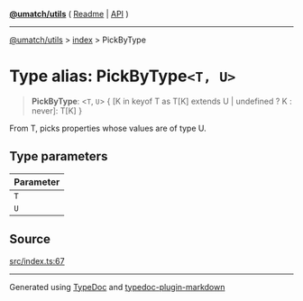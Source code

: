 [**@umatch/utils**](../../README.md) ( [Readme](../../README.md) \| [API](../../API.md) )

---

[@umatch/utils](../../API.md) > [index](../README.md) > PickByType

# Type alias: PickByType`<T, U>`

> **PickByType**: \<`T`, `U`\> \{ [K in keyof T as T[K] extends U \| undefined ? K : never]: T[K] }

From T, picks properties whose values are of type U.

## Type parameters

| Parameter |
| :-------- |
| `T`       |
| `U`       |

## Source

[src/index.ts:67](https://github.com/umatch-oficial/utils/blob/a4be831/src/index.ts#L67)

---

Generated using [TypeDoc](https://typedoc.org/) and [typedoc-plugin-markdown](https://www.npmjs.com/package/typedoc-plugin-markdown)
